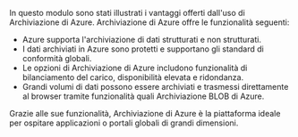 In questo modulo sono stati illustrati i vantaggi offerti dall'uso di Archiviazione di Azure. Archiviazione di Azure offre le funzionalità seguenti:

* Azure supporta l'archiviazione di dati strutturati e non strutturati.
* I dati archiviati in Azure sono protetti e supportano gli standard di conformità globali.
* Le opzioni di Archiviazione di Azure includono funzionalità di bilanciamento del carico, disponibilità elevata e ridondanza.
* Grandi volumi di dati possono essere archiviati e trasmessi direttamente al browser tramite funzionalità quali Archiviazione BLOB di Azure.

Grazie alle sue funzionalità, Archiviazione di Azure è la piattaforma ideale per ospitare applicazioni o portali globali di grandi dimensioni.
